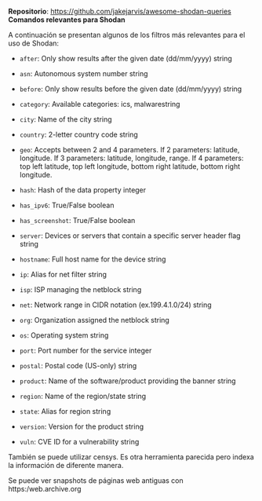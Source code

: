 **Repositorio**: https://github.com/jakejarvis/awesome-shodan-queries
**Comandos relevantes para Shodan**

A continuación se presentan algunos de los filtros más relevantes para el uso de Shodan:

- `after`: Only show results after the given date (dd/mm/yyyy) string
    
- `asn`: Autonomous system number string
    
- `before`: Only show results before the given date (dd/mm/yyyy) string
    
- `category`: Available categories: ics, malwarestring
    
- `city`: Name of the city string
    
- `country`: 2-letter country code string
    
- `geo`: Accepts between 2 and 4 parameters. If 2 parameters: latitude, longitude. If 3 parameters: latitude, longitude, range. If 4 parameters: top left latitude, top left longitude, bottom right latitude, bottom right longitude.
    
- `hash`: Hash of the data property integer
    
- `has_ipv6`: True/False boolean
    
- `has_screenshot`: True/False boolean
    
- `server`: Devices or servers that contain a specific server header flag string
    
- `hostname`: Full host name for the device string
    
- `ip`: Alias for net filter string
    
- `isp`: ISP managing the netblock string
    
- `net`: Network range in CIDR notation (ex.199.4.1.0/24) string
    
- `org`: Organization assigned the netblock string
    
- `os`: Operating system string
    
- `port`: Port number for the service integer
    
- `postal`: Postal code (US-only) string
    
- `product`: Name of the software/product providing the banner string
    
- `region`: Name of the region/state string
    
- `state`: Alias for region string
    
- `version`: Version for the product string
    
- `vuln`: CVE ID for a vulnerability string

También se puede utilizar censys. Es otra herramienta parecida pero indexa la información de diferente manera.

Se puede ver snapshots de páginas web antiguas con https:/web.archive.org